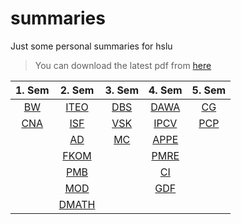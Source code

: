 # summaries
Just some personal summaries for hslu

> You can download the latest pdf from [here](https://github.com/chefe/summaries/releases)

| 1. Sem     | 2. Sem       | 3. Sem     | 4. Sem       | 5. Sem     |
|:----------:|:------------:|:----------:|:------------:|:----------:|
| [BW](bw)   | [ITEO](iteo) | [DBS](dbs) | [DAWA](dawa) | [CG](cg)   |
| [CNA](cna) | [ISF](isf)   | [VSK](vsk) | [IPCV](ipcv) | [PCP](pcp) |
|            | [AD](ad)     | [MC](mc)   | [APPE](appe) |            |
|            | [FKOM](fkom) |            | [PMRE](pmre) |            |
|            | [PMB](pmb)   |            | [CI](ci)     |            |
|            | [MOD](pmb)   |            | [GDF](gdf)   |            |
|            | [DMATH][1]   |            |              |            |

[1]: https://github.com/hslu-students/dmath
